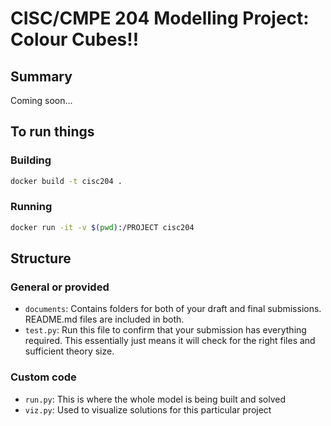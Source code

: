# CISC/CMPE 204 Modelling Project: Colour Cubes!!

## Summary

Coming soon...

## To run things

### Building

```bash
docker build -t cisc204 .
```

### Running

```bash
docker run -it -v $(pwd):/PROJECT cisc204
```

## Structure

### General or provided

* `documents`: Contains folders for both of your draft and final submissions. README.md files are included in both.
* `test.py`: Run this file to confirm that your submission has everything required. This essentially just means it will check for the right files and sufficient theory size.

### Custom code

* `run.py`: This is where the whole model is being built and solved
* `viz.py`: Used to visualize solutions for this particular project
